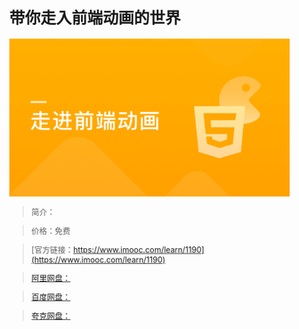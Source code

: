 # 带你走入前端动画的世界

![img](../../assets/5fe4430c0001a06f05400304.jpg)

> 简介：

> 价格：免费

> [官方链接：https://www.imooc.com/learn/1190](https://www.imooc.com/learn/1190)

> [阿里网盘：]()

> [百度网盘：]()

> [夸克网盘：]()
